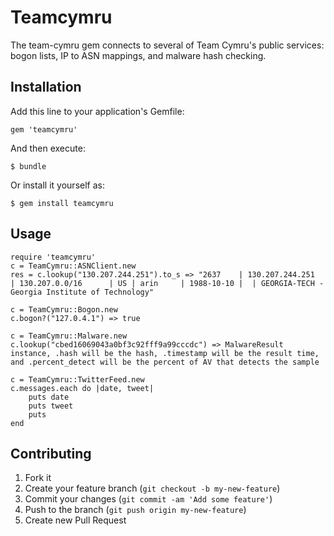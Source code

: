 # Teamcymru

The team-cymru gem connects to several of Team Cymru's public services: bogon lists, IP to ASN mappings, and malware hash checking.

## Installation

Add this line to your application's Gemfile:

    gem 'teamcymru'

And then execute:

    $ bundle

Or install it yourself as:

    $ gem install teamcymru

## Usage

	require 'teamcymru'
	c = TeamCymru::ASNClient.new
	res = c.lookup("130.207.244.251").to_s => "2637    | 130.207.244.251  | 130.207.0.0/16      | US | arin     | 1988-10-10 |  | GEORGIA-TECH - Georgia Institute of Technology"

	c = TeamCymru::Bogon.new
	c.bogon?("127.0.4.1") => true

	c = TeamCymru::Malware.new
	c.lookup("cbed16069043a0bf3c92fff9a99cccdc") => MalwareResult instance, .hash will be the hash, .timestamp will be the result time, and .percent_detect will be the percent of AV that detects the sample

	c = TeamCymru::TwitterFeed.new
	c.messages.each do |date, tweet|
		puts date
		puts tweet
		puts
	end

## Contributing

1. Fork it
2. Create your feature branch (`git checkout -b my-new-feature`)
3. Commit your changes (`git commit -am 'Add some feature'`)
4. Push to the branch (`git push origin my-new-feature`)
5. Create new Pull Request
